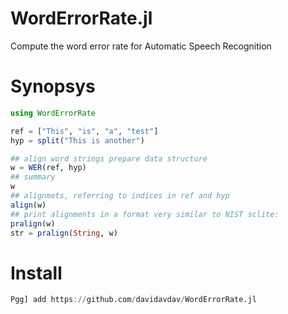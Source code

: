 # WordErrorRate.jl
Compute the word error rate for Automatic Speech Recognition

# Synopsys

```julia
using WordErrorRate

ref = ["This", "is", "a", "test"]
hyp = split("This is another")

## align word strings prepare data structure
w = WER(ref, hyp)
## summary
w
## alignmets, referring to indices in ref and hyp
align(w)
## print alignments in a format very similar to NIST sclite:
pralign(w)
str = pralign(String, w)
```

# Install

```julia
Pgg] add https://github.com/davidavdav/WordErrorRate.jl
```

